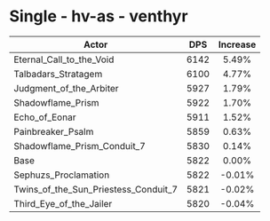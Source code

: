 # Single - hv-as - venthyr
| Actor | DPS | Increase |
|---|:---:|:---:|
|Eternal_Call_to_the_Void|6142|5.49%|
|Talbadars_Stratagem|6100|4.77%|
|Judgment_of_the_Arbiter|5927|1.79%|
|Shadowflame_Prism|5922|1.70%|
|Echo_of_Eonar|5911|1.52%|
|Painbreaker_Psalm|5859|0.63%|
|Shadowflame_Prism_Conduit_7|5830|0.14%|
|Base|5822|0.00%|
|Sephuzs_Proclamation|5822|-0.01%|
|Twins_of_the_Sun_Priestess_Conduit_7|5821|-0.02%|
|Third_Eye_of_the_Jailer|5820|-0.04%|
